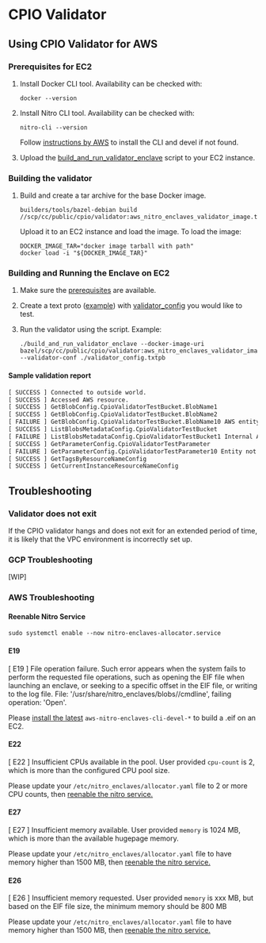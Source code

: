 # CPIO Validator

## Using CPIO Validator for AWS

### Prerequisites for EC2

1. Install Docker CLI tool. Availability can be checked with:

    ```shell
    docker --version
    ```

1. Install Nitro CLI tool. Availability can be checked with:

    ```shell
    nitro-cli --version
    ```

    Follow
    [instructions by AWS](https://docs.aws.amazon.com/enclaves/latest/user/nitro-enclave-cli-install.html)
    to install the CLI and devel if not found.

1. Upload the
   [build_and_run_validator_enclave](/scp/cc/public/cpio/validator/build_and_run_validator_enclave)
   script to your EC2 instance.

### Building the validator

1. Build and create a tar archive for the base Docker image.

    ```shell
    builders/tools/bazel-debian build //scp/cc/public/cpio/validator:aws_nitro_enclaves_validator_image.tar
    ```

    Upload it to an EC2 instance and load the image. To load the image:

    ```shell
    DOCKER_IMAGE_TAR="docker image tarball with path"
    docker load -i "${DOCKER_IMAGE_TAR}"
    ```

### Building and Running the Enclave on EC2

1. Make sure the [prerequisites](#prerequisites-for-ec2) are available.
1. Create a text proto ([example](/scp/cc/public/cpio/validator/validator_config.txtpb)) with
   [validator_config](/scp/cc/public/cpio/validator/proto/validator_config.proto) you would like to
   test.
1. Run the validator using the script. Example:

    ```shell
    ./build_and_run_validator_enclave --docker-image-uri bazel/scp/cc/public/cpio/validator:aws_nitro_enclaves_validator_image --validator-conf ./validator_config.txtpb
    ```

#### Sample validation report

```txt
[ SUCCESS ] Connected to outside world.
[ SUCCESS ] Accessed AWS resource.
[ SUCCESS ] GetBlobConfig.CpioValidatorTestBucket.BlobName1
[ SUCCESS ] GetBlobConfig.CpioValidatorTestBucket.BlobName2
[ FAILURE ] GetBlobConfig.CpioValidatorTestBucket.BlobName10 AWS entity not found
[ SUCCESS ] ListBlobsMetadataConfig.CpioValidatorTestBucket
[ FAILURE ] ListBlobsMetadataConfig.CpioValidatorTestBucket1 Internal AWS server error
[ SUCCESS ] GetParameterConfig.CpioValidatorTestParameter
[ FAILURE ] GetParameterConfig.CpioValidatorTestParameter10 Entity not found
[ SUCCESS ] GetTagsByResourceNameConfig
[ SUCCESS ] GetCurrentInstanceResourceNameConfig
```

## Troubleshooting

### Validator does not exit

If the CPIO validator hangs and does not exit for an extended period of time, it is likely that the
VPC environment is incorrectly set up.

### GCP Troubleshooting

[WIP]

### AWS Troubleshooting

#### Reenable Nitro Service

```shell
sudo systemctl enable --now nitro-enclaves-allocator.service
```

#### E19

[ E19 ] File operation failure. Such error appears when the system fails to perform the requested
file operations, such as opening the EIF file when launching an enclave, or seeking to a specific
offset in the EIF file, or writing to the log file. File:
'/usr/share/nitro_enclaves/blobs//cmdline', failing operation: 'Open'.

Please
[install the latest](https://docs.aws.amazon.com/enclaves/latest/user/nitro-enclave-cli-install.html)
`aws-nitro-enclaves-cli-devel-*` to build a .eif on an EC2.

#### E22

[ E22 ] Insufficient CPUs available in the pool. User provided `cpu-count` is 2, which is more than
the configured CPU pool size.

Please update your `/etc/nitro_enclaves/allocator.yaml` file to 2 or more CPU counts, then
[reenable the nitro service.](#reenable-nitro-service)

#### E27

[ E27 ] Insufficient memory available. User provided `memory` is 1024 MB, which is more than the
available hugepage memory.

Please update your `/etc/nitro_enclaves/allocator.yaml` file to have memory higher than 1500 MB,
then [reenable the nitro service.](#reenable-nitro-service)

#### E26

[ E26 ] Insufficient memory requested. User provided `memory` is xxx MB, but based on the EIF file
size, the minimum memory should be 800 MB

Please update your `/etc/nitro_enclaves/allocator.yaml` file to have memory higher than 1500 MB,
then [reenable the nitro service.](#reenable-nitro-service)
